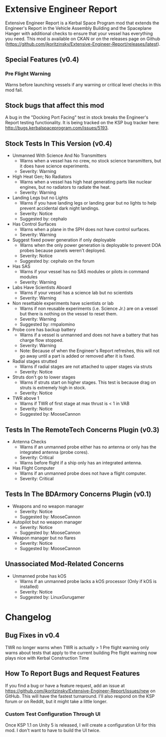 # Extensive Engineer Report
Extensive Engineer Report is a Kerbal Space Program mod that extends the Engineer's Report in the Vehicle Assembly Building and the Spaceplane Hanger with additional checks to ensure that your vessel has everything you need.
This mod is available on CKAN or on the releases page on Github (https://github.com/jkoritzinsky/Extensive-Engineer-Report/releases/latest).
## Special Features (v0.4)
### Pre Flight Warning
Warns before launching vessels if any warning or critical level checks in this mod fail.

## Stock bugs that affect this mod
A bug in the "Docking Port Facing" test in stock breaks the Engineer's Report testing functionality.  It is being tracked on the KSP bug tracker here: http://bugs.kerbalspaceprogram.com/issues/5193.

## Stock Tests In This Version (v0.4)
* Unmanned With Science And No Transmitters
  * Warns when a vessel has no crew, no stock science transmitters, but it does have science experiments.
  * Severity: Warning
* High Heat Gen; No Radiators
  * Warns when a vessel has high heat generating parts like nuclear engines, but no radiators to radiate the heat.
  * Severity: Warning
* Landing Legs but no Lights
  * Warns if you have landing legs or landing gear but no lights to help prevent accidental dark night landings.
  * Severity: Notice
  * Suggested by: cephalo
* Has Control Surfaces
  * Warns when a plane in the SPH does not have control surfaces.
  * Severity: Warning
* Suggest fixed power generation if only deployable
  * Warns when the only power generation is deployable to prevent DOA probes because panels weren't deployed.
  * Severity: Notice
  * Suggested by: cephalo on the forum
* Has SAS
  * Warns if your vessel has no SAS modules or pilots in command modules
  * Severity: Warning
* Labs Have Scientists Aboard
  * Warns if your vessel has a science lab but no scientists
  * Severity: Warning
* Non resettable experiments have scientists or lab
  * Warns if non reusable experiments (i.e. Science Jr.) are on a vessel but there is nothing on the vessel to reset them.
  * Severity: Warning
  * Suggested by: rmpalomino
* Probe core has backup battery
  * Warns if a vessel is unmanned and does not have a battery that has charge flow stopped.
  * Severity: Warning
  * Note: Because of when the Engineer's Report refreshes, this will not go away until a part is added or removed after it is fixed.
* Radial stages strutted
  * Warns if radial stages are not attached to upper stages via struts
  * Severity: Notice
* Struts don't go to lower stages
  * Warns if struts start on higher stages.  This test is because drag on struts is extremely high in stock.
  * Severity: Notice
* TWR above 1
  * Warns if TWR of first stage at max thrust is < 1 in VAB
  * Severity: Notice
  * Suggested by: MooseCannon
## Tests In The RemoteTech Concerns Plugin (v0.3)
* Antenna Checks
  * Warns if an unmanned probe either has no antenna or only has the integrated antenna (probe cores).
  * Severity: Critical
  * Warns before flight if a ship only has an integrated antenna.
* Has Flight Computer
  * Warns if an unmanned probe does not have a flight computer.
  * Severity: Critical
## Tests In The BDArmory Concerns Plugin (v0.1)
* Weapons and no weapon manager
  * Severity: Notice
  * Suggested by: MooseCannon
* Autopilot but no weapon manager
  * Severity: Notice
  * Suggested by: MooseCannon
* Weapon manager but no flares
  * Severity: Notice
  * Suggested by: MooseCannon
## Unassociated Mod-Related Concerns
* Unmanned probe has kOS
  * Warns if an unmanned probe lacks a kOS processor (Only if kOS is installed)
  * Severity: Notice
  * Suggested by: LinuxGurugamer

# Changelog

## Bug Fixes in v0.4
TWR no longer warns when TWR is actually > 1
Pre flight warning only warns about tests that apply to the current building
Pre flight warning now plays nice with Kerbal Construction Time


## How To Report Bugs and Request Features
If you find a bug or have a feature request, add an issue at https://github.com/jkoritzinsky/Extensive-Engineer-Report/issues/new on GitHub. This will have the fastest turnaround.  I'll also respond on the KSP forum or on Reddit, but it might take a little longer.

### Custom Test Configuration Through UI
Once KSP 1.1 on Unity 5 is released, I will create a configuration UI for this mod.  I don't want to have to build the UI twice.
